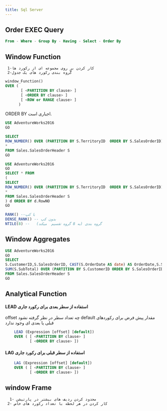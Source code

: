 ```yaml
---
title: Sql Server
---
```



## Order EXEC Query

```sql
From - Where - Group By - Having - Select - Order By
```

## Window Function

```list
 کار کردن بر روی مجموعه ای از رکورد ها-1
 2-گروه بندی رکورد های یک جدول
```

```sql
window_Function() 
OVER (   
       [ <PARTITION BY clause> ]  
       [ <ORDER BY clause> ]   
       [ <ROW or RANGE clause> ]  
      ) 
```

ORDER BY اجباری است.

```sql
USE AdventureWorks2016
GO

SELECT
ROW_NUMBER() OVER (PARTITION BY S.TerritoryID  ORDER BY S.SalesOrderID) as RowNO,
*
FROM Sales.SalesOrderHeader S
GO

```

```sql
USE AdventureWorks2016
GO
SELECT * FROM
(
SELECT
ROW_NUMBER() OVER (PARTITION BY S.TerritoryID  ORDER BY S.SalesOrderID) as RowNO,
*
FROM Sales.SalesOrderHeader S
) d ORDER BY d.RowNO
GO 
```


```sql
RANK() --با کپ
DENSE_RANK() -- بدون کپ
NTILE(8) --   گروه بندی (به 8 گروه تقسیم  میکند)
```



## Window Aggregates

```sql
USE AdventureWorks2016
GO
SELECT
S.CustomerID,S.SalesOrderID, CAST(S.OrderDate AS date) AS OrderDate,S.SubTotal,
SUM(S.SubTotal) OVER (PARTITION BY S.CustomerID ORDER BY S.SalesOrderID) AS SubTotal
FROM Sales.SalesOrderHeader S
GO
```

## Analytical Function

#### LEAD  استفاده از سطر بعدی برای رکورد جاری

offset چه تعداد سطر در نظر گرفته نشود
default مقدار پیش فرض برای رکوردهای قبلی یا بعدی ای وجود ندارد

```sql
    LEAD (Expression [offset] [default])
    OVER ( [ <PARTITION BY clause> ]  
           [ <ORDER BY clause> ]) 
```
#### LAG  استفاده از سطر قبلی برای رکورد جاری


```sql
    LAG (Expression [offset] [default])
    OVER ( [ <PARTITION BY clause> ]  
           [ <ORDER BY clause> ]) 
```
## window Frame

```list
  محدود کردن ردیف های بیشتر در پارتیشن -1
 2- کار کردن در هر لحظه با تعداد رکورد های خاص
```